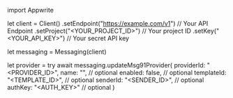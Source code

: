 import Appwrite

let client = Client()
    .setEndpoint("https://example.com/v1") // Your API Endpoint
    .setProject("<YOUR_PROJECT_ID>") // Your project ID
    .setKey("<YOUR_API_KEY>") // Your secret API key

let messaging = Messaging(client)

let provider = try await messaging.updateMsg91Provider(
    providerId: "<PROVIDER_ID>",
    name: "<NAME>", // optional
    enabled: false, // optional
    templateId: "<TEMPLATE_ID>", // optional
    senderId: "<SENDER_ID>", // optional
    authKey: "<AUTH_KEY>" // optional
)

